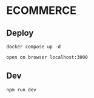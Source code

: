 # ECOMMERCE

## Deploy
```ssh
docker compose up -d

open on browser localhost:3000
```

## Dev
```ssh
npm run dev
```